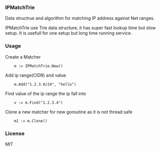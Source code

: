 ### IPMatchTrie

Data structrue and algorithm for matching IP address against Net ranges. 

IPMatchTrie use Trie data structure, it has super fast lookup time but slow setup. It is usefull for one setup  but long time running service.

### Usage

Create a Matcher

```
	m := IPMatchTrie.New()
```

Add ip range(CIDR) and value

```
	m.Add("1.2.3.0/24", "hello")

```

Find value of the ip range the ip fall into

```
 	v := m.Find("1.2.3.4")
``` 

Clone a new matcher for new goroutine as it is not thread safe 

```
	m1 := m.Clone()
```	

 	

### License
MIT
